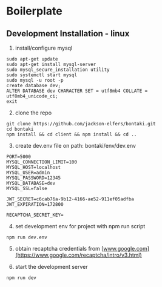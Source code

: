 # Boilerplate

## Development Installation - linux

1. install/configure mysql

```
sudo apt-get update
sudo apt-get install mysql-server
sudo mysql_secure_installation utility
sudo systemctl start mysql
sudo mysql -u root -p
create database dev;
ALTER DATABASE dev CHARACTER SET = utf8mb4 COLLATE = utf8mb4_unicode_ci;
exit
```

2. clone the repo

```
git clone https://github.com/jackson-elfers/bontaki.git
cd bontaki
npm install && cd client && npm install && cd ..
```

3. create dev.env file on path: bontaki/env/dev.env

```
PORT=5000
MYSQL_CONNECTION_LIMIT=100
MYSQL_HOST=localhost
MYSQL_USER=admin
MYSQL_PASSWORD=12345
MYSQL_DATABASE=dev
MYSQL_SSL=false

JWT_SECRET=c6cab76a-9b12-4166-ae52-911ef05adfba
JWT_EXPIRATION=172800

RECAPTCHA_SECRET_KEY=
```

4. set development env for project with npm run script

```
npm run dev.env
```

5. obtain recaptcha credentials from [www.google.com](https://www.google.com/recaptcha/intro/v3.html)

6. start the development server

```
npm run dev
```

